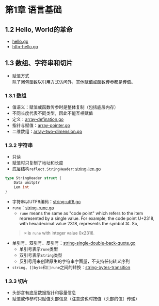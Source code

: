 # 第1章 语言基础
## 1.2 Hello, World的革命
* [hello.go](./code/hello/hello.go)
* [http-hello.go](./code/http-hello/http-hello.go)

## 1.3 数组、字符串和切片
* 赋值方式<br>
除了闭包函数以引用方式访问外，其他赋值或函数传参都是传值。

### 1.3.1 数组
* 值语义：赋值或函数传参时是整体复制（包括底层内存）
* 不同长度代表不同类型，因此不能互相赋值
* 定义：[array-defination.go](./code/array/defination.go)
* 指针与赋值：[array-pointer.go](./code/array/pointer.go)
* 二维数组：[array-two-dimension.go](./code/array/two-dimension.go)

### 1.3.2 字符串
* 只读
* 赋值时只复制了地址和长度
* 底层结构`reflect.StringHeader`: [string-len.go](./code/string/len.go)
```go
type StringHeader struct {
    Data unitptr
    Len int
}
```
* 字符串以UTF8编码：[string-utf8.go](./code/string/utf8.go)
* `rune`：[string-rune.go](./code/string/rune.go)
    - `rune` means the same as "code point" which refers to the item represented by a single value. For example, the code point U+2318, with hexadecimal value 2318, represents the symbol ⌘. So,
    > `⌘` is `rune` with integer value 0x2318.
* 单引号、双引号、反引号：[string-single-double-back-quote.go](./code/string/single-double-back-quote.go)
    - 单引号表示`rune`类型
    - 双引号表示`string`类型
    - 反引号用来创建原生的字符串字面量，不支持任何转义序列
* `string`、`[]byte`和`[]rune`之间的转换：[string-bytes-transition](./code/string/string-bytes-runes-transition.go)

### 1.3.3 切片
* 头部含有底层数据指针和容量信息
* 赋值或传参时只赋值头部信息（注意这也时按值（头部的值）传递）

